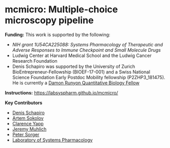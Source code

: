 # mcmicro: Multiple-choice microscopy pipeline

**Funding:** This work is supported by the following:

* *NIH grant 1U54CA225088: Systems Pharmacology of Therapeutic and Adverse Responses to Immune Checkpoint and Small Molecule Drugs* 
* Ludwig Center at Harvard Medical School and the Ludwig Cancer Research Foundation
* Denis Schapiro was supported by the University of Zurich BioEntrepreneur-Fellowship (BIOEF-17-001) and a Swiss National Science Foundation Early Postdoc Mobility fellowship (P2ZHP3_181475). He is currently a [Damon Runyon Quantitative Biology Fellow](https://www.damonrunyon.org/news/entries/5551/Damon%20Runyon%20Cancer%20Research%20Foundation%20awards%20new%20Quantitative%20Biology%20Fellowships)

**Instructions:** https://labsyspharm.github.io/mcmicro/

**Key Contributors**
* [Denis Schapiro](https://github.com/DenisSch)
* [Artem Sokolov](https://github.com/ArtemSokolov)
* [Clarence Yapp](https://github.com/clarenceyapp)
* [Jeremy Muhlich](https://github.com/jmuhlich)
* [Peter Sorger](https://github.com/sorgerlab)
* [Laboratory of Systems Pharmacology](https://github.com/labsyspharm)
